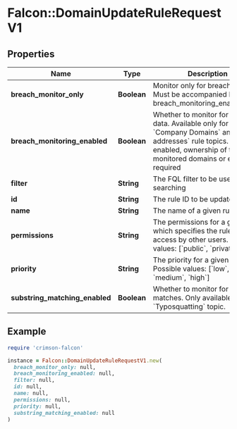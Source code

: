 # Falcon::DomainUpdateRuleRequestV1

## Properties

| Name | Type | Description | Notes |
| ---- | ---- | ----------- | ----- |
| **breach_monitor_only** | **Boolean** | Monitor only for breach data. Must be accompanied by breach_monitoring_enabled:true. |  |
| **breach_monitoring_enabled** | **Boolean** | Whether to monitor for breach data. Available only for &#x60;Company Domains&#x60; and &#x60;Email addresses&#x60; rule topics. When enabled, ownership of the monitored domains or emails is required |  |
| **filter** | **String** | The FQL filter to be used for searching |  |
| **id** | **String** | The rule ID to be updated |  |
| **name** | **String** | The name of a given rule |  |
| **permissions** | **String** | The permissions for a given rule which specifies the rule&#39;s access by other users. Possible values: [&#x60;public&#x60;, &#x60;private&#x60;] |  |
| **priority** | **String** | The priority for a given rule. Possible values: [&#x60;low&#x60;, &#x60;medium&#x60;, &#x60;high&#x60;] |  |
| **substring_matching_enabled** | **Boolean** | Whether to monitor for substring matches. Only available for the &#x60;Typosquatting&#x60; topic. |  |

## Example

```ruby
require 'crimson-falcon'

instance = Falcon::DomainUpdateRuleRequestV1.new(
  breach_monitor_only: null,
  breach_monitoring_enabled: null,
  filter: null,
  id: null,
  name: null,
  permissions: null,
  priority: null,
  substring_matching_enabled: null
)
```


